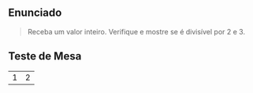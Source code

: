 ## Enunciado

> Receba um valor inteiro. Verifique e mostre se é divisível por 2 e 3.

## Teste de Mesa

| | |
| --- | --- |
| 1 | 2 |